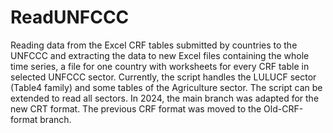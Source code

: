 # ReadUNFCCC
Reading data from the Excel CRF tables submitted by countries to the UNFCCC and extracting the data to new Excel files containing the whole time series, a file for one country with worksheets for every CRF table in selected UNFCCC sector. Currently, the script handles the LULUCF sector (Table4 family) and some tables of the Agriculture sector. The script can be extended to read all sectors.
In 2024, the main branch was adapted for the new CRT format. The previous CRF format was moved to the Old-CRF-format branch.
